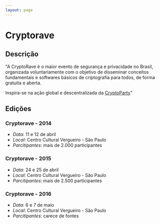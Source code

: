 ```yaml
---
layout: page
---
```

# Cryptorave

##  Descrição

"A CryptoRave é o maior evento de segurança e privacidade no Brasil, organizada voluntariamente com o objetivo de disseminar conceitos fundamentais e softwares básicos de criptografia para todos, de forma gratuíta e aberta.

Inspira-se na ação global e descentralizada da [CryptoParty](https://www.cryptoparty.in)"

## Edições

### Cryptorave - 2014
- *Data*: 11 e 12 de abril
- *Local*:  Centro Cultural Vergueiro - São Paulo
- *Parcitipantes*: mais de 2.000 participantes

### Cryptorave - 2015
- *Data*: 24 e 25 de abril
- *Local*: Centro Cultural Vergueiro - São Paulo
- *Parcitipantes*: mais de 2.500 participantes

### Cryptorave - 2016
- *Data*: 6 e 7 de maio
- *Local*: Centro Cultural Vergueiro - São Paulo
- *Parcitipantes*: carece de fontes
